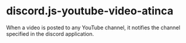 # discord.js-youtube-video-atinca
When a video is posted to any YouTube channel, it notifies the channel specified in the discord application.
